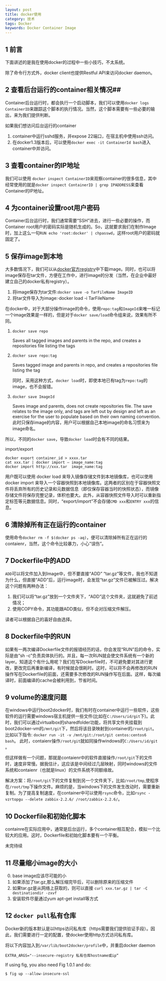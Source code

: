 ```yaml
---
layout: post
title: docker使用
category: 技术
tags: Docker
keywords: Docker Container Image
---
```


## 1 前言 ##
下面讲述的是我在使用docker的过程中一些小技巧，不太系统。

除了命令行方式外，docker client也提供Restful API来访问docker daemon。

## 2 查看后台运行的container相关情况##

Container后台运行时，都会执行一个启动脚本，我们可以使用`docker logs ContainerID`来跟踪这个脚本的执行情况。当然，这个脚本需要有一些必要的输出，来为我们提供判断。

如果我们想访问后台运行的container

1. container中运行sshd服务，并expose 22端口，在宿主机中使用ssh访问。
2. 在docker1.3版本后，可以使用`docker exec -it ContainerId bash`进入container中并访问。

## 3 查看container的IP地址 ##

我们可以使用 `docker inspect ContainerID`来观察container的很多信息，其中经常使用的就是`docker inspect ContainerID | grep IPADDRESS`来查看Container的IP地址。

## 4 为container设置root用户密码 ##

Container后台运行时，我们通常需要“SSH”进去，进行一些必要的操作，而Container root用户的密码实际是随机生成的。So，这就要求我们在制作Image时，加上这么一句`RUN echo 'root:docker' | chpasswd`，这样root用户的密码就固定了。

## 5 保存image到本地 ##

大多数情况下，我们可以从[docker官方registry](https://registry.hub.docker.com/ "")中下载image。同时，也可以将image保存在tar文件，方便在工作中，进行image的分发（当然，在企业中最好建立自己的docker私有registry）。

1. 将image保存为tar文件:`docker save -o TarFileName ImageID`
2. 将tar文件导入为image:·docker load -i TarFileName·

在docker中，对于大部分操作image的命令，使用`repo:tag`和`ImageId`来唯一标记一个image效果是一样的，但是对于`docker save/load`命令组来说，效果有所不同。

1. `docker save repo`

    Saves all tagged images and parents in the repo, and creates a repositories file listing the tags
2. `docker save repo:tag`

    Saves tagged image and parents in repo, and creates a repositories file listing the tag
    
    同时，采用这种方式，`docker load`时，即使本地已有tag为`repo:tag`的image，也不会报错。
3. `docker save ImageId`

    Saves image and parents, does not create repositories file. The save relates to the image only, and tags are left out by design and left as an exercise for the user to populate based on their own naming convention.
    此时只保存image的内容，用户可以根据自己本地image的命名习惯来为image命名。
    
所以，不同的`docker save`，导致`docker load`时会有不同的结果。

import/export

    docker export container_id > xxxx.tar
    cat xxx.tar | docker import – image_name:tag
    docker import http://xxx.tar  image_name:tag

用户既可以使用 docker load 来导入镜像存储文件到本地镜像库，也可以使用 docker import 来导入一个容器快照到本地镜像库。这两者的区别在于容器快照文件将丢弃所有的历史记录和元数据信息（即仅保存容器当时的快照状态），而镜像存储文件将保存完整记录，体积也要大。此外，从容器快照文件导入时可以重新指定标签等元数据信息。同时，“export/import”不会存储`CMD xxx`和`ENTRY xxx`的信息。


## 6 清除掉所有正在运行的container ##
使用命令`docker rm -f $(docker ps -aq)`，便可以清除掉所有正在运行的contaienr，当然，这个命令比较暴力，小心“误伤”。

## 7 Dockerfile中的ADD ##
`ADD`可以将文件加入到Image中，但不要直接“ADD” “tar.gz”等文件，我也不知道为什么，但直接“ADD”后，运行image时，会发现“tar.gz”文件已被解压过。解决这个问题有两种办法：

1. 我们可以将“tar.gz”放到一个文件夹下，“ADD”这个文件夹，这就避免了前述情况；
2. 使用COPY命令，其功能跟ADD类似，但不会对压缩文件解压。

读者可以根据自己的喜好自由选择。

## 8 Dockerfile中的RUN ##
如果有一两次编译Dockerfile文件的报错经历的话，你会发现“RUN”后的命令，实际是由“sh -c”负责具体执行的。并且，每一次RUN就会使文件系统有一个新的layer。知道这个有什么用呢？我们在写Dockerfile时，不可避免要对其进行更改，更改完后再重新编译，有时候就会很耗时。这时，可以将不会再修改的RUN操作写在Dockerfile的前面，还需要多次修改的RUN操作写在后面。这样，每次编译时，前面编译的cache会被利用到，节省时间。

## 9 volume的速度问题 ##
在windows中运行boot2docker时，我们有时在container中运行一些软件，这些软件的运行需要windows宿主机提供一些文件(比如在`C:/Users/id/git`下)。此时，我们可以通过virtualbox的sharedfolder功能，将共享文件夹挂载到boot2docker-vm的`/mnt/git`下，然后将该目录映射到container的`/root/git`。比如以下指令:
`docker run -it -v /mnt/git:/root/git centos:centos6 bash`。
此时，contaienr操作`/root/git`就如同操作windows的`C:/Users/id/git` 。

但这样做有一个问题，那就是contaienr中的软件直接操作`/root/git`下的文件时，速度非常慢。据我估计，这应该是中间经过几层映射，同时windows的文件系统和contaienr（也就是linux）的文件系统不同额缘故。

解决方案：将`/root/git`下的文件复制到另一个文件夹下，比如`/root/tmp`,使程序在`/root/tmp`下操作文件。麻烦的是，当windows下的文件发生改动时，需要重新复制。为了提高复制速度，在container中可以使用`rsync`命令，比如`rsync -vzrtopgu --delete zabbix-2.2.6/ /root/zabbix-2.2.6/`。

## 10 Dockerfile和初始化脚本 ##

containre在实际应用中，通常是后台运行，多个container相互配合，模拟一个比较大的应用。这时，Dockerfile和初始化脚本要有一个平衡。

未完待续

## 11 尽量缩小image的大小 ##

0. base image应该尽可能的小
1. 如果添加了tar.gz,那么解压缩完毕后，可以删除原来的压缩文件
2. 如果tar.gz是从网络上获取的，则可以直接  `curl xxx.tar.gz | tar -C destinationdir -zxvf`
3. 安装软件尽量通过yum apt-get install等方式  

## 12 `docker pull`私有仓库

Docker新的版本默认是以https访问私有库（https需要我们提供验证手段）。因此，我们需要进行一定的配置，使docker使用http方式访问私有库。

将以下内容加入到`/var/lib/boot2docker/profile`中，并重启docker daemon

    EXTRA_ARGS="--insecure-registry 私有仓库hostname或ip“

If using fig, you also need Fig 1.0.1 and do:

    $ fig up --allow-insecure-ssl




